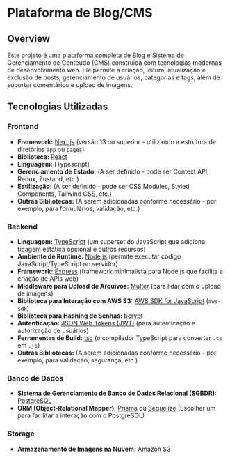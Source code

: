 # Plataforma de Blog/CMS

## Overview

Este projeto é uma plataforma completa de Blog e Sistema de Gerenciamento de Conteúdo (CMS) construída com tecnologias modernas de desenvolvimento web. Ele permite a criação, leitura, atualização e exclusão de posts, gerenciamento de usuários, categorias e tags, além de suportar comentários e upload de imagens.

## Tecnologias Utilizadas

### Frontend

* **Framework:** [Next.js](https://nextjs.org/) (versão 13 ou superior - utilizando a estrutura de diretórios `app` ou `pages`)
* **Biblioteca:** [React](https://react.dev/)
* **Linguagem:** [Typescript]
* **Gerenciamento de Estado:** (A ser definido - pode ser Context API, Redux, Zustand, etc.)
* **Estilização:** (A ser definido - pode ser CSS Modules, Styled Components, Tailwind CSS, etc.)
* **Outras Bibliotecas:** (A serem adicionadas conforme necessário - por exemplo, para formulários, validação, etc.)

### Backend

* **Linguagem:** [TypeScript](https://www.typescriptlang.org/) (um superset do JavaScript que adiciona tipagem estática opcional e outros recursos)
* **Ambiente de Runtime:** [Node.js](https://nodejs.org/) (permite executar código JavaScript/TypeScript no servidor)
* **Framework:** [Express](https://expressjs.com/) (framework minimalista para Node.js que facilita a criação de APIs web)
* **Middleware para Upload de Arquivos:** [Multer](https://github.com/expressjs/multer) (para lidar com o upload de imagens)
* **Biblioteca para Interação com AWS S3:** [AWS SDK for JavaScript](https://aws.amazon.com/sdk-for-javascript/) (`aws-sdk`)
* **Biblioteca para Hashing de Senhas:** [bcrypt](https://www.npmjs.com/package/bcrypt)
* **Autenticação:** [JSON Web Tokens (JWT)](https://jwt.io/) (para autenticação e autorização de usuários)
* **Ferramentas de Build:** [tsc](https://www.typescriptlang.org/docs/handbook/compiler-options.html) (o compilador TypeScript para converter `.ts` em `.js`)
* **Outras Bibliotecas:** (A serem adicionadas conforme necessário - por exemplo, para validação, segurança, etc.)

### Banco de Dados

* **Sistema de Gerenciamento de Banco de Dados Relacional (SGBDR):** [PostgreSQL](https://www.postgresql.org/)
* **ORM (Object-Relational Mapper):** [Prisma](https://www.prisma.io/) ou [Sequelize](https://sequelize.org/) (Escolher um para facilitar a interação com o PostgreSQL)

### Storage

* **Armazenamento de Imagens na Nuvem:** [Amazon S3](https://aws.amazon.com/s3/)